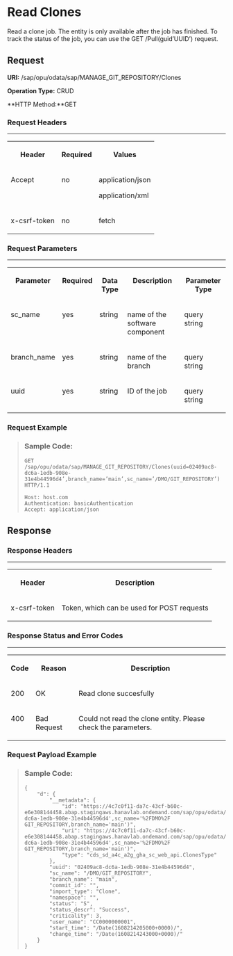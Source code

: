 <!-- loio3071eafb3eef498d8d0d74742645d7e9 -->

# Read Clones

Read a clone job. The entity is only available after the job has finished. To track the status of the job, you can use the GET /Pull\(guid’UUID’\) request.



## Request

**URI:** /sap/opu/odata/sap/MANAGE\_GIT\_REPOSITORY/Clones

**Operation Type:** CRUD

**HTTP Method:**GET



### Request Headers

****


<table>
<tr>
<th valign="top">

Header



</th>
<th valign="top">

Required



</th>
<th valign="top">

Values



</th>
</tr>
<tr>
<td valign="top">

Accept



</td>
<td valign="top">

no



</td>
<td valign="top">

application/json

application/xml



</td>
</tr>
<tr>
<td valign="top">

x-csrf-token



</td>
<td valign="top">

no



</td>
<td valign="top">

fetch



</td>
</tr>
</table>



### Request Parameters

****


<table>
<tr>
<th valign="top">

Parameter



</th>
<th valign="top">

Required



</th>
<th valign="top">

Data Type



</th>
<th valign="top">

Description



</th>
<th valign="top">

Parameter Type



</th>
</tr>
<tr>
<td valign="top">

sc\_name



</td>
<td valign="top">

yes



</td>
<td valign="top">

string



</td>
<td valign="top">

name of the software component



</td>
<td valign="top">

query string



</td>
</tr>
<tr>
<td valign="top">

branch\_name



</td>
<td valign="top">

yes



</td>
<td valign="top">

string



</td>
<td valign="top">

name of the branch



</td>
<td valign="top">

query string



</td>
</tr>
<tr>
<td valign="top">

uuid



</td>
<td valign="top">

yes



</td>
<td valign="top">

string



</td>
<td valign="top">

ID of the job



</td>
<td valign="top">

query string



</td>
</tr>
</table>



### Request Example

> ### Sample Code:  
> ```
> GET /sap/opu/odata/sap/MANAGE_GIT_REPOSITORY/Clones(uuid=02409ac8-dc6a-1edb-908e-31e4b44596d4’,branch_name=’main’,sc_name=’/DMO/GIT_REPOSITORY’) HTTP/1.1
> 
> Host: host.com
> Authentication: basicAuthentication
> Accept: application/json
> 
> ```



<a name="loio3071eafb3eef498d8d0d74742645d7e9__section_tbd_zq4_bpb"/>

## Response



### Response Headers

****


<table>
<tr>
<th valign="top">

Header



</th>
<th valign="top">

Description



</th>
</tr>
<tr>
<td valign="top">

x-csrf-token



</td>
<td valign="top">

Token, which can be used for POST requests



</td>
</tr>
</table>



### Response Status and Error Codes

****


<table>
<tr>
<th valign="top">

Code



</th>
<th valign="top">

Reason



</th>
<th valign="top">

Description



</th>
</tr>
<tr>
<td valign="top">

200



</td>
<td valign="top">

OK



</td>
<td valign="top">

Read clone succesfully



</td>
</tr>
<tr>
<td valign="top">

400



</td>
<td valign="top">

Bad Request



</td>
<td valign="top">

Could not read the clone entity. Please check the parameters.



</td>
</tr>
</table>



### Request Payload Example

> ### Sample Code:  
> ```
> {
>     "d": {
>         "__metadata": {
>             "id": "https://4c7c0f11-da7c-43cf-b60c-e6e308144458.abap.stagingaws.hanavlab.ondemand.com/sap/opu/odata/sap/MANAGE_GIT_REPOSITORY/Clones(uuid=guid'02409ac8-dc6a-1edb-908e-31e4b44596d4',sc_name='%2FDMO%2F GIT_REPOSITORY,branch_name='main')",
>             "uri": "https://4c7c0f11-da7c-43cf-b60c-e6e308144458.abap.stagingaws.hanavlab.ondemand.com/sap/opu/odata/sap/MANAGE_GIT_REPOSITORY/Clones(uuid=guid'02409ac8-dc6a-1edb-908e-31e4b44596d4',sc_name='%2FDMO%2F GIT_REPOSITORY,branch_name='main')",
>             "type": "cds_sd_a4c_a2g_gha_sc_web_api.ClonesType"
>         },
>         "uuid": "02409ac8-dc6a-1edb-908e-31e4b44596d4",
>         "sc_name": "/DMO/GIT_REPOSITORY",
>         "branch_name": "main",
>         "commit_id": "",
>         "import_type": "Clone",
>         "namespace": "",
>         "status": "S",
>         "status_descr": "Success",
>         "criticality": 3,
>         "user_name": "CC0000000001",
>         "start_time": "/Date(1608214205000+0000)/",
>         "change_time": "/Date(1608214243000+0000)/"
>     }
> }
> 
> ```

